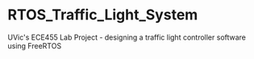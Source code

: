 # RTOS_Traffic_Light_System
UVic's ECE455 Lab Project - designing a traffic light controller software using FreeRTOS
